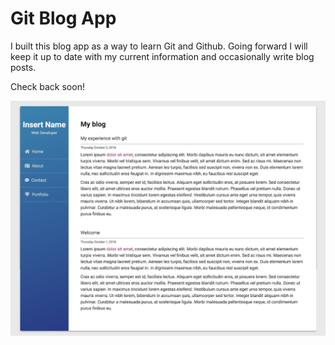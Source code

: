 # Git Blog App

I built this blog app as a way to learn Git and Github. Going forward I will keep it up to date with my current information and occasionally write blog posts.

Check back soon!

<img src="screenshot.png" alt="Blog Screenshot">